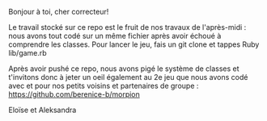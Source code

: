 Bonjour à toi, cher correcteur!

Le travail stocké sur ce repo est le fruit de nos travaux de l'après-midi : nous avons tout codé sur un même fichier après avoir échoué à comprendre les classes. Pour lancer le jeu, fais un git clone et tappes Ruby lib/game.rb

Après avoir pushé ce repo, nous avons pigé le système de classes et t'invitons donc à jeter un oeil également au 2e jeu que nous avons codé avec et pour nos petits voisins et partenaires de groupe : https://github.com/berenice-b/morpion

Eloïse et Aleksandra

